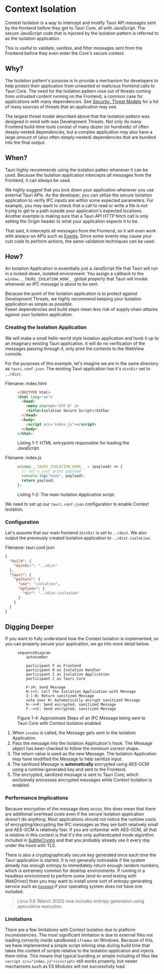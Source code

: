# Context Isolation

Context Isolation is a way to intercept and modify Tauri API messages
sent by the frontend before they get to Tauri Core, all with
JavaScript. The secure JavaScript code that is injected by the
Isolation pattern is referred to as the Isolation application.

This is useful to validate, sanitize, and filter messages sent from
the Frontend before they even enter the Core's secure context.

## Why?

The Isolation pattern's purpose is to provide a mechanism for
developers to help protect their application from unwanted or
malicious frontend calls to Tauri Core. The need for the Isolation
pattern rose out of threats coming from untrusted content running on
the Frontend, a common case for applications with many dependencies.
See [Security: Threat Models] for a list of many sources of threats
that an application may see.

The largest threat model described above that the Isolation pattern
was designed in mind with was Development Threats. Not only do many
Frontend build-time tools consist of many dozen (or hundreds) of often
deeply-nested dependencies, but a complex application may also have a
large amount of (also often deeply-nested) dependencies that are
bundled into the final output.

## When?

Tauri highly recommends using the isolation patten whenever it can be
used. Because the Isolation application intercepts _all_ messages from
the Frontend, it can _always_ be used.

We highly suggest that you lock down your application whenever you use
external Tauri APIs. As the developer, you can utilize the secure
Isolation application to verify IPC inputs are within some expected
parameters. For example, you may want to check that a call to read or
write a file is not trying to get to a path outside your application's
expected locations. <br> Another example is making sure that a Tauri
API HTTP fetch call is only setting the Origin header to what your
application expects it to be.

That said, it intercepts all messages from the Frontend, so it will
even work with always-on APIs such as [Events]. Since some events may
cause your rust code to perform actions, the same validation
techniques can be used.

## How?

An Isolation Application is essentially just a JavaScript file that
Tauri will run in a locked-down, isolated environment. You assign a
callback to the `window.__TAURI_ISOLATION_HOOK__` global property that
Tauri will invoke whenever an IPC message is about to be sent.

Because the point of the Isolation application is to protect against
Development Threats, we highly recommend keeping your Isolation
application as simple as possible. <br> Fewer dependencies and build
steps mean less risk of supply chain attacks against your Isolation
application.

### Creating the Isolation Application

We will make a small hello-world style Isolation application and hook
it up to an imaginary existing Tauri application. It will do no
verification of the messages passing through it, only print the
contents to the WebView console.

For the purposes of this example, let's imagine we are in the same
directory as `tauri.conf.json`. The existing Tauri application has
it's `distDir` set to `../dist`.

Filename: index.html

<figure>

```html
<!DOCTYPE html>
<html lang="en">
  <head>
    <meta charset="UTF-8" />
    <title>Isolation Secure Script</title>
  </head>
  <body>
    <script src="index.js"></script>
  </body>
</html>
```

<figcaption>Listing 1-1: HTML entrypoint responsible for loading the JavaScript.</figcaption>
</figure>

Filename: index.js

<figure>

```javascript
window.__TAURI_ISOLATION_HOOK__ = (payload) => {
  // let's just print payload
  console.log("hook", payload);
  return payload;
};
```

<figcaption>Listing 1-2: The main Isolation Application script.</figcaption>
</figure>

We need to set up our `tauri.conf.json` configuration to enable
Context Isolation.

### Configuration

Let's assume that our main frontend `distDir` is set to `../dist`. We
also output the previously created Isolation application to
`../dist-isolation`.

Filename: tauri.conf.json

```json
{
  "build": {
    "distDir": "../dist"
  },
  "tauri": {
    "pattern": {
      "use": "isolation",
      "options": {
        "dir": "../dist-isolation"
      }
    }
  }
}
```

## Digging Deeper

If you want to fully understand how the Context Isolation is
implemented, so you can properly secure your application, we go into
more detail below.

<figure>

```mermaid
sequenceDiagram
    autonumber

    participant F as Frontend
    participant H as Isolation Handler
    participant I as Isolation Application
    participant C as Tauri Core

    F-)H: Send Message
    H-)+I: Call the Isolation Application with Message
    I-)-H: Return sanitized Message
    note over H: Automatically encrypt sanitized Message
    H-->>F: Send encrypted, sanitized Message
    F-->>C: Send encrypted, sanitized Message
```

<figcaption>Figure 1-4: Approximate Steps of an IPC Message being sent to Tauri Core with Context
Isolation enabled.</figcaption>
</figure>

1. When `invoke` is called, the Message gets sent to the Isolation
   Application.
2. Pass the message into the Isolation Application's hook. The Message
   object has been checked to follow the minimum correct shape.
   <!-- TODO: something about this one is weird, idk -->
3. The return value is used as the new Message. The Isolation
   Application _may_ have modified the Message to help sanitize input.
4. The sanitized Message is **automatically** encrypted using AES-GCM
   using a runtime-generated key and sent to the Frontend.
5. The encrypted, sanitized message is sent to Tauri Core; which
   exclusively processes encrypted messages while Context Isolation is
   enabled.

### Performance Implications

Because encryption of the message does occur, this does mean that
there are additional overhead costs even if the secure Isolation
application doesn't do anything. Most applications should not notice
the runtime costs of encrypting/decrypting the IPC messages as they
are both relatively small and AES-GCM is relatively fast. If you are
unfamiliar with AES-GCM, all that is relative in this context is that
it's the only authenticated mode algorithm included in [SubtleCrypto]
and that you probably already use it every day under the hood with
TLS.

There is also a cryptographically secure key generated once each time
the Tauri application is started. It is not generally noticeable if
the system already has enough entropy to immediately return enough
random numbers, which is extremely common for desktop environments. If
running in a headless environment to perform some [end-to-emd testing
with WebDriver] then you may want to install some sort of entropy
generating service such as [`haveged`] if your operating system does
not have one included.

> Linux 5.6 (March 2020) now includes entropy generation using
> speculative execution. <!-- TODO: Source? -->

### Limitations

There are a few limitations with Context Isolation due to platform
inconsistencies. The most significant limitation is due to external
files not loading correctly inside sandboxed `iframes` on Windows.
Because of this, we have implemented a simple script inlining step
during build time that takes the content of scripts relative to the
Isolation application and injects them inline. This means that typical
bundling or simple including of files like
`<script src="index.js"></script>` still works properly, but newer
mechanisms such as ES Modules will not successfully load.

[security: threat models]: security#threat-models
[subtlecrypto]:
  https://developer.mozilla.org/en-US/docs/Web/API/SubtleCrypto
[`haveged`]: https://www.issihosts.com/haveged/
[events]: ../inter-process-communication.md#events
